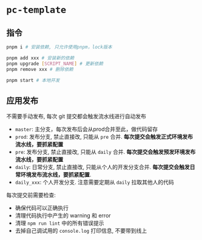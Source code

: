 # `pc-template`

## 指令

```bash
pnpm i # 安装依赖, 只允许使用pnpm，lock版本

pnpm add xxx # 安装新的依赖
pnpm upgrade [SCRIPT_NAME] # 更新依赖
pnpm remove xxx # 删除依赖

pnpm start # 本地开发
```

## 应用发布

不需要手动发布, 每次 git 提交都会触发流水线进行自动发布

- `master`: 主分支，每次发布后会从prod合并至此，做代码留存
- `prod`: 发布分支, 禁止直接改, 只能从 `pre` 合并. **每次提交会触发正式环境发布流水线，要抓紧配置**
- `pre`: 发布分支, 禁止直接改, 只能从 `daily` 合并. **每次提交会触发预发环境发布流水线，要抓紧配置**
- `daily`: 日常分支, 禁止直接改, 只能从个人的开发分支合并. **每次提交会触发日常环境发布流水线，要抓紧配置**.
- `daily_xxx`: 个人开发分支. 注意需要定期从 `daily` 拉取其他人的代码

每次提交前需要检查:

- 确保代码可以正确执行
- 清理代码执行中产生的 warning 和 error
- 清理 `npm run lint` 中的所有错误提示
- 去掉自己调试用的 `console.log` 打印信息, 不要带到线上

